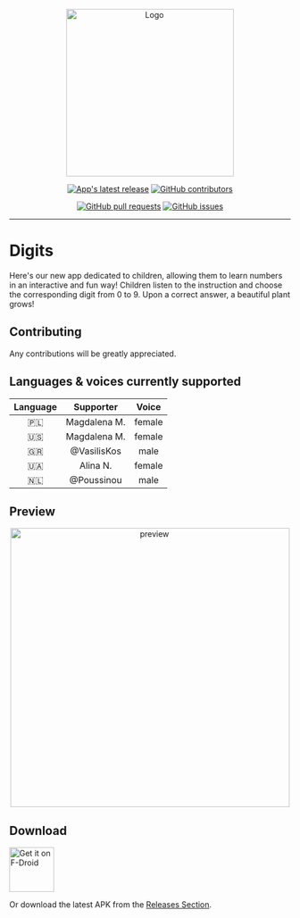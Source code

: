 <p align="center">
  <img src="./resources/original_cover_circle_profiled.png" alt="Logo" height="300">
</p>

<p align="center">
<a href="https://github.com/foxtrotdev/learn-digits/releases/download/v1.0.6/learn-digits.apk"><img src="https://img.shields.io/badge/Latest%20Version-v1.0.6-brightgreen.svg" alt="App's latest release"></a>
<a href="https://github.com/foxtrotdev/learn-digits/graphs/contributors"><img src="https://img.shields.io/github/contributors/foxtrotdev/learn-digits.svg" alt="GitHub contributors"/></a>
</p>
<p align="center">
<a href="https://github.com/foxtrotdev/learn-digits/pulls"><img src="https://img.shields.io/github/issues-pr/foxtrotdev/learn-digits.svg" alt="GitHub pull requests"/></a>
<a href="https://github.com/foxtrotdev/learn-digits/issues"><img src="https://img.shields.io/github/issues/foxtrotdev/learn-digits.svg" alt="GitHub issues"/></a>
</p>

---

# Digits

Here's our new app dedicated to children, allowing them to learn numbers in an interactive and fun way! Children listen to the instruction and choose the corresponding digit from 0 to 9. Upon a correct answer, a beautiful plant grows!

## Contributing

Any contributions will be greatly appreciated.

## Languages & voices currently supported

| Language | Supporter | Voice |
|:---:|:---:|:---:|
| 🇵🇱 | Magdalena M.  | female |
| 🇺🇸 | Magdalena M.  | female |
| 🇬🇷 | @VasilisKos | male  |
| 🇺🇦 | Alina N. | female |
| 🇳🇱 | @Poussinou | male |

## Preview

<p align="center">
  <img src="./preview/en/preview.gif" alt="preview" height="500">
</p>

## Download

[<img src="https://fdroid.gitlab.io/artwork/badge/get-it-on.png"
     alt="Get it on F-Droid"
     height="80">](https://f-droid.org/packages/eu.mokrzycki.learndigits/)

Or download the latest APK from the [Releases Section](https://github.com/foxtrotdev/learn-digits/releases/latest).
